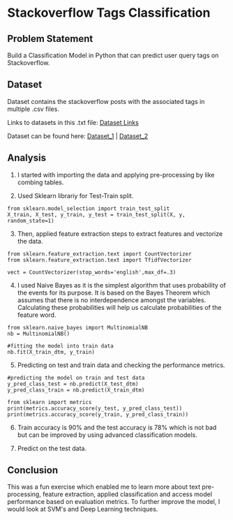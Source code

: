# Stackoverflow Tags Classification

## Problem Statement
Build a Classification Model in Python that can predict user query tags on Stackoverflow.

## Dataset
Dataset contains the stackoverflow posts with the associated tags in multiple .csv files.<br>

Links to datasets in this .txt file: [Dataset Links](Data/)

Dataset can be found here: [Dataset_1](https://www.kaggle.com/stackoverflow/stacklite) |
[Dataset_2](https://www.kaggle.com/stackoverflow/stacksample)

## Analysis
1. I started with importing the data and applying pre-processing by like combing tables.

2. Used Sklearn librariy for Test-Train split.

```
from sklearn.model_selection import train_test_split
X_train, X_test, y_train, y_test = train_test_split(X, y, random_state=1)
```

3. Then, applied feature extraction steps to extract features and vectorize the data.

```
from sklearn.feature_extraction.text import CountVectorizer
from sklearn.feature_extraction.text import TfidfVectorizer

vect = CountVectorizer(stop_words='english',max_df=.3)
```

4. I used Naive Bayes as it is the simplest algorithm that uses probability of the events for its purpose. It is based on the Bayes Theorem which assumes that there is no interdependence amongst the variables. Calculating these probabilities will help us calculate probabilities of the feature word.

```
from sklearn.naive_bayes import MultinomialNB
nb = MultinomialNB()

#fitting the model into train data 
nb.fit(X_train_dtm, y_train)
```

5. Predicting on test and train data and checking the performance metrics.

```
#predicting the model on train and test data
y_pred_class_test = nb.predict(X_test_dtm)
y_pred_class_train = nb.predict(X_train_dtm)

from sklearn import metrics
print(metrics.accuracy_score(y_test, y_pred_class_test))
print(metrics.accuracy_score(y_train, y_pred_class_train))
```

6. Train accuracy is 90% and the test accuracy is 78% which is not bad but can be improved by using advanced classification models.

7. Predict on the test data.

## Conclusion
This was a fun exercise which enabled me to learn more about text pre-processing, feature extraction, applied classification and access model performance based on evaluation metrics. To further improve the model, I would look at SVM's and Deep Learning techniques.
